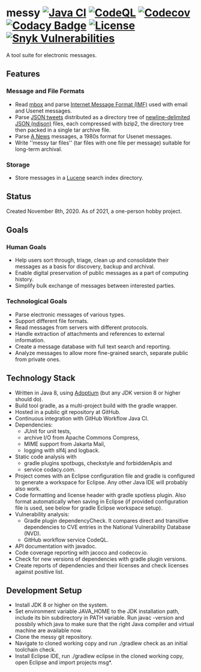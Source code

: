 # messy [![Java CI](https://github.com/marco-schmidt/messy/workflows/Java%20CI/badge.svg)](https://github.com/marco-schmidt/messy/actions?query=workflow%3A%22Java+CI%22)  [![CodeQL](https://github.com/marco-schmidt/messy/workflows/CodeQL/badge.svg)](https://github.com/marco-schmidt/messy/actions?query=workflow%3ACodeQL) [![Codecov](https://codecov.io/gh/marco-schmidt/messy/branch/master/graphs/badge.svg?branch=master)](https://codecov.io/gh/marco-schmidt/messy) [![Codacy Badge](https://app.codacy.com/project/badge/Grade/ca8ac2c8c93748b5a6f659de8189294e)](https://www.codacy.com/gh/marco-schmidt/messy/dashboard?utm_source=github.com&amp;utm_medium=referral&amp;utm_content=marco-schmidt/messy&amp;utm_campaign=Badge_Grade) [![License](https://img.shields.io/badge/License-Apache%202.0-blue.svg)](https://opensource.org/licenses/Apache-2.0) [![Snyk Vulnerabilities](https://snyk.io/test/github/marco-schmidt/messy/badge.svg?targetFile=build.gradle)](https://snyk.io/test/github/marco-schmidt/messy?targetFile=build.gradle)

A tool suite for electronic messages.

## Features

### Message and File Formats

* Read [mbox](https://en.wikipedia.org/wiki/Mbox) and parse [Internet Message Format (IMF)](https://en.wikipedia.org/wiki/Email#Message_format) used with email and Usenet messages.
* Parse [JSON tweets](https://developer.twitter.com/en/docs/twitter-api/v1/data-dictionary/overview) distributed as a directory tree of [newline-delimited JSON (ndjson)](http://ndjson.org/) files, each compressed with bzip2, the directory tree then packed in a single tar archive file.
* Parse [A News](https://en.wikipedia.org/wiki/A_News) messages, a 1980s format for Usenet messages.
* Write ''messy tar files'' (tar files with one file per message) suitable for long-term archival.

### Storage

* Store messages in a [Lucene](https://lucene.apache.org/) search index directory.

## Status

Created November 8th, 2020.
As of 2021, a one-person hobby project.

## Goals

### Human Goals

* Help users sort through, triage, clean up and consolidate their messages as a basis for discovery, backup and archival.
* Enable digital preservation of public messages as a part of computing history.
* Simplify bulk exchange of messages between interested parties.

### Technological Goals

* Parse electronic messages of various types.
* Support different file formats.
* Read messages from servers with different protocols.
* Handle extraction of attachments and references to external information.
* Create a message database with full text search and reporting.
* Analyze messages to allow more fine-grained search, separate public from private ones.

## Technology Stack

* Written in Java 8, using [Adoptium](https://adoptium.net) (but any JDK version 8 or higher should do).
* Build tool gradle, as a multi-project build with the gradle wrapper.
* Hosted in a public git repository at GitHub.
* Continuous integration with GitHub Workflow Java CI.
* Dependencies:
    * JUnit for unit tests,
    * archive I/O from Apache Commons Compress,
    * MIME support from Jakarta Mail,
    * logging with slf4j and logback.
* Static code analysis with
    * gradle plugins spotbugs, checkstyle and forbiddenApis and
    * service codacy.com.
* Project comes with an Eclipse configuration file and gradle is configured to generate a workspace for Eclipse. Any other Java IDE will probably also work.
* Code formatting and license header with gradle spotless plugin. Also format automatically when saving in Eclipse (if provided configuration file is used, see below for gradle Eclipse workspace setup).
* Vulnerability analysis:
    * Gradle plugin dependencyCheck. It compares direct and transitive dependencies to CVE entries in the National Vulnerability Database (NVD).
    * GitHub workflow service CodeQL.
* API documentation with javadoc.
* Code coverage reporting with jacoco and codecov.io.
* Check for new versions of dependencies with gradle plugin versions.
* Create reports of dependencies and their licenses and check licenses against positive list.

## Development Setup

* Install JDK 8 or higher on the system.
* Set environment variable JAVA_HOME to the JDK installation path, include its bin subdirectory in PATH variable. Run javac -version and possbily which java to make sure that the right Java compiler and virtual machine are available now.
* Clone the messy git repository.
* Navigate to cloned working copy and run ./gradlew check as an initial toolchain check.
* Install Eclipse IDE, run ./gradlew eclipse in the cloned working copy, open Eclipse and import projects msg*.
